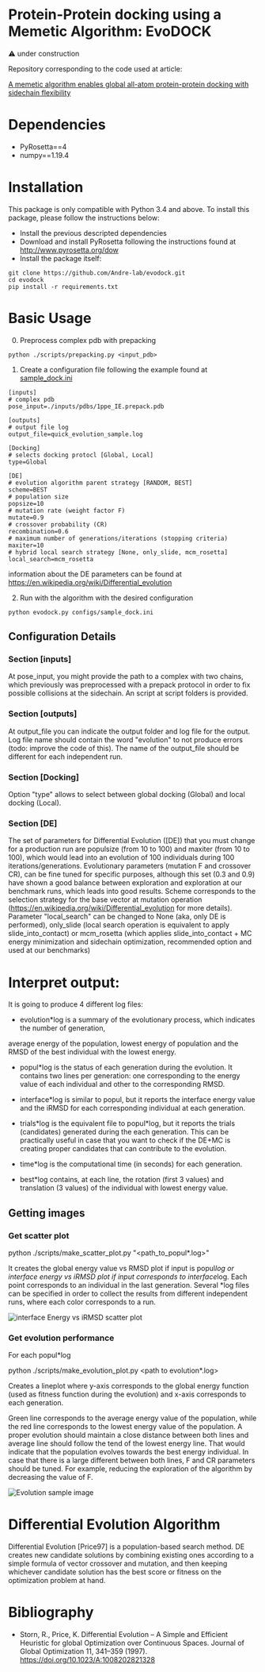 
# Protein-Protein docking using a Memetic Algorithm: EvoDOCK

:warning: under construction


Repository corresponding to the code used at article: 

[A memetic algorithm enables global all-atom protein-protein docking with sidechain flexibility](https://www.biorxiv.org/content/10.1101/2021.04.12.437963v1)

# Dependencies

* PyRosetta==4
* numpy==1.19.4



# Installation

This package is only compatible with Python 3.4 and above. To install this package, please follow the instructions below:

* Install the previous descripted dependencies
* Download and install PyRosetta following the instructions found at http://www.pyrosetta.org/dow
* Install the package itself:

```console
git clone https://github.com/Andre-lab/evodock.git
cd evodock
pip install -r requirements.txt
```

# Basic Usage

0. Preprocess complex pdb with prepacking

```console
python ./scripts/prepacking.py <input_pdb>
```


1. Create a configuration file following the example found at [sample\_dock.ini](https://github.com/Andre-lab/evodock/blob/2fbc755cf84f64641153ad75757ad4bb3bf6ff3f/configs/sample_dock.ini)

```dosini
[inputs]
# complex pdb
pose_input=./inputs/pdbs/1ppe_IE.prepack.pdb

[outputs]
# output file log
output_file=quick_evolution_sample.log

[Docking]
# selects docking protocl [Global, Local]
type=Global

[DE]
# evolution algorithm parent strategy [RANDOM, BEST] 
scheme=BEST
# population size
popsize=10
# mutation rate (weight factor F) 
mutate=0.9
# crossover probability (CR) 
recombination=0.6
# maximum number of generations/iterations (stopping criteria)
maxiter=10
# hybrid local search strategy [None, only_slide, mcm_rosetta]
local_search=mcm_rosetta

```
information about the DE parameters can be found at https://en.wikipedia.org/wiki/Differential_evolution


2. Run with the algorithm with the desired configuration

```console
python evodock.py configs/sample_dock.ini
```


## Configuration Details

### Section [inputs]

At pose\_input, you might provide the path to a complex with two chains, which previously was preprocessed with a prepack protocol in order to fix possible collisions at the sidechain. An script at script folders is provided. 

### Section [outputs]

At  output\_file you can indicate the output folder and log file for the output. Log file name should contain the word "evolution" to not produce errors (todo: improve the code of this). The name of the output\_file should be different for each independent run.


### Section [Docking]
Option "type" allows to select between global docking (Global) and local docking (Local).

### Section [DE]
The set of parameters for Differential Evolution ([DE])  that you must change for a production run are populsize (from 10 to 100) and maxiter (from 10 to 100), which would lead into an evolution of 100 individuals during 100 iterations/generations. Evolutionary parameters (mutation F and crossover CR), can be fine tuned for specific purposes, although this set (0.3 and 0.9) have shown a good balance between exploration and exploration at our benchmark runs, which leads into good results. Scheme corresponds to the selection strategy for the base vector at mutation operation (https://en.wikipedia.org/wiki/Differential_evolution for more details). Parameter "local\_search" can be changed to None (aka, only DE is performed), only\_slide (local search operation is equivalent to apply slide\_into\_contact) or mcm\_rosetta (which applies slide\_into\_contact + MC energy minimization and sidechain optimization, recommended option and used at our benchmarks)


# Interpret output:

It is going to produce 4 different log files:

-   evolution\*log is a summary of the evolutionary process, which indicates the number of generation,

average energy of the population, lowest energy of population and the RMSD of the best individual with the lowest energy.

-   popul\*log is the status of each generation during the evolution. It contains two lines per generation: one corresponding to the energy value of each individual and other to the corresponding RMSD.

-   interface\*log is similar to popul, but it reports the interface energy value and the iRMSD for each corresponding individual at each generation.

-   trials\*log is the equivalent file to popul\*log, but it reports the trials (candidates) generated during the each generation. This can be practically useful in case that you want to check if the DE+MC is creating proper candidates that can contribute to the evolution.

-   time\*log is the computational time (in seconds) for each generation.

-   best\*log contains, at each line, the rotation (first 3 values) and translation (3 values) of the individual with lowest energy value.


## Getting images

### Get scatter plot

python ./scripts/make\_scatter\_plot.py "<path\_to\_popul\*.log>"

It creates the global energy value vs RMSD plot if input is popul*log or interface energy vs iRMSD plot if input corresponds to interface*log. Each point corresponds to an individual in the last generation. Several \*log files can be specified in order to collect the results from different independent runs, where each color corresponds to a run.

![interface Energy vs iRMSD scatter plot](https://github.com/Andre-lab/evodock/blob/main/images/scatterplot.png)


### Get evolution performance

For each popul\*log

python ./scripts/make\_evolution\_plot.py <path to evolution\*.log>

Creates a lineplot where y-axis corresponds to the global energy function (used as fitness function during the evolution) and x-axis corresponds to each generation.

Green line corresponds to the average energy value of the population, while the red line corresponds to the lowest energy value of the population. A proper evolution should maintain a close distance between both lines and average line should follow the tend of the lowest energy line. That would indicate that the population evolves towards the best energy individual. In case that there is a large different between both lines, F and CR parameters should be tuned. For example, reducing the exploration of the algorithm by decreasing the value of F.

![Evolution sample image](https://github.com/Andre-lab/evodock/blob/main/images/evolution_sample.png)

# Differential Evolution Algorithm

Differential Evolution [Price97] is a population-based search method. DE creates new candidate solutions by combining existing ones according to a simple formula of vector crossover and mutation, and then keeping whichever candidate solution has the best score or fitness on the optimization problem at hand.



# Bibliography

* Storn, R., Price, K. Differential Evolution – A Simple and Efficient Heuristic for global Optimization over Continuous Spaces. Journal of Global Optimization 11, 341–359 (1997). https://doi.org/10.1023/A:1008202821328 
